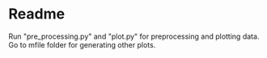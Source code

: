 # Readme
Run "pre_processing.py" and "plot.py" for preprocessing and plotting data. Go to mfile folder for generating other plots. 